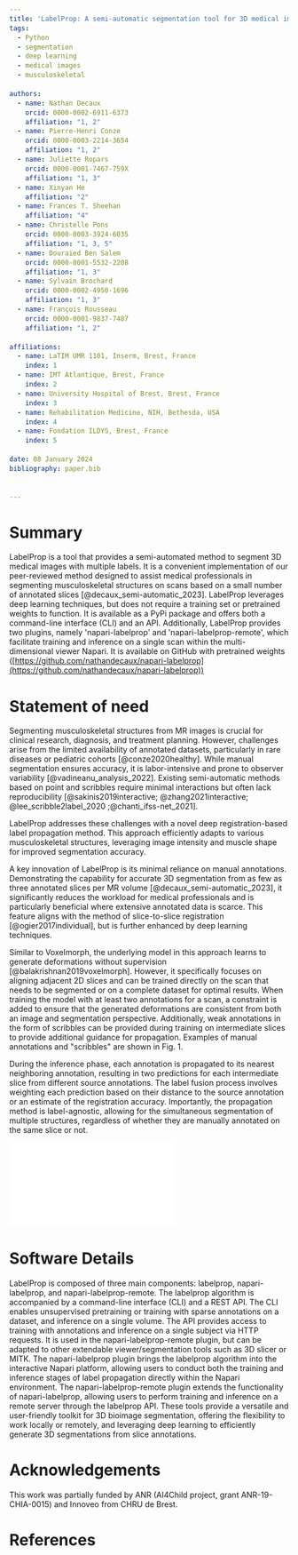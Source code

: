 ```yaml
---
title: 'LabelProp: A semi-automatic segmentation tool for 3D medical images'
tags:
  - Python
  - segmentation
  - deep learning
  - medical images
  - musculoskeletal 

authors:
  - name: Nathan Decaux
    orcid: 0000-0002-6911-6373
    affiliation: "1, 2"
  - name: Pierre-Henri Conze
    orcid: 0000-0003-2214-3654
    affiliation: "1, 2"
  - name: Juliette Ropars
    orcid: 0000-0001-7467-759X
    affiliation: "1, 3"
  - name: Xinyan He
    affiliation: "2"
  - name: Frances T. Sheehan
    affiliation: "4"
  - name: Christelle Pons
    orcid: 0000-0003-3924-6035
    affiliation: "1, 3, 5"
  - name: Douraied Ben Salem
    orcid: 0000-0001-5532-2208
    affiliation: "1, 3"
  - name: Sylvain Brochard
    orcid: 0000-0002-4950-1696
    affiliation: "1, 3"
  - name: François Rousseau
    orcid: 0000-0001-9837-7487
    affiliation: "1, 2"

affiliations:
  - name: LaTIM UMR 1101, Inserm, Brest, France
    index: 1
  - name: IMT Atlantique, Brest, France
    index: 2
  - name: University Hospital of Brest, Brest, France
    index: 3
  - name: Rehabilitation Medicine, NIH, Bethesda, USA
    index: 4
  - name: Fondation ILDYS, Brest, France
    index: 5

date: 08 January 2024
bibliography: paper.bib


---
```


# Summary

LabelProp is a tool that provides a semi-automated method to segment 3D medical images with multiple labels. It is a convenient implementation of our peer-reviewed method designed to assist medical professionals in segmenting musculoskeletal structures on scans based on a small number of annotated slices [@decaux_semi-automatic_2023]. LabelProp leverages deep learning techniques, but does not require a training set or pretrained weights to function. It is available as a PyPi package and offers both a command-line interface (CLI) and an API. Additionally, LabelProp provides two plugins, namely 'napari-labelprop' and 'napari-labelprop-remote', which facilitate training and inference on a single scan within the multi-dimensional viewer Napari. It is available on GitHub with pretrained weights ([https://github.com/nathandecaux/napari-labelprop](https://github.com/nathandecaux/napari-labelprop))

# Statement of need

Segmenting musculoskeletal structures from MR images is crucial for clinical research, diagnosis, and treatment planning. However, challenges arise from the limited availability of annotated datasets, particularly in rare diseases or pediatric cohorts [@conze2020healthy]. While manual segmentation ensures accuracy, it is labor-intensive and prone to observer variability [@vadineanu_analysis_2022]. Existing semi-automatic methods based on point and scribbles require minimal interactions but often lack reproducibility [@sakinis2019interactive; @zhang2021interactive; @lee_scribble2label_2020 ;@chanti_ifss-net_2021].

LabelProp addresses these challenges with a novel deep registration-based label propagation method. This approach efficiently adapts to various musculoskeletal structures, leveraging image intensity and muscle shape for improved segmentation accuracy.

A key innovation of LabelProp is its minimal reliance on manual annotations. Demonstrating the capability for accurate 3D segmentation from as few as three annotated slices per MR volume [@decaux_semi-automatic_2023], it significantly reduces the workload for medical professionals and is particularly beneficial where extensive annotated data is scarce. This feature aligns with the method of slice-to-slice registration [@ogier2017individual], but is further enhanced by deep learning techniques.

Similar to Voxelmorph, the underlying model in this approach learns to generate deformations without supervision [@balakrishnan2019voxelmorph]. However, it specifically focuses on aligning adjacent 2D slices and can be trained directly on the scan that needs to be segmented or on a complete dataset for optimal results. When training the model with at least two annotations for a scan, a constraint is added to ensure that the generated deformations are consistent from both an image and segmentation perspective. Additionally, weak annotations in the form of scribbles can be provided during training on intermediate slices to provide additional guidance for propagation. Examples of manual annotations and "scribbles" are shown in Fig. 1. 

 During the inference phase, each annotation is propagated to its nearest neighboring annotation, resulting in two predictions for each intermediate slice from different source annotations. The label fusion process involves weighting each prediction based on their distance to the source annotation or an estimate of the registration accuracy. Importantly, the propagation method is label-agnostic, allowing for the simultaneous segmentation of multiple structures, regardless of whether they are manually annotated on the same slice or not.
 
 ![Example of propagation from 3 manual annotations of the deltoid muscle in a MRI, in axial plane. Optionnal scribbles (yellow) can be provided, without plane constraints, for further guidance.\label{fig:propagation}](propagation.pdf)



# Software Details

LabelProp is composed of three main components: labelprop, napari-labelprop, and napari-labelprop-remote. The labelprop algorithm is accompanied by a command-line interface (CLI) and a REST API. The CLI enables unsupervised pretraining or training with sparse annotations on a dataset, and inference on a single volume. The API provides access to training with annotations and inference on a single subject via HTTP requests. It is used in the napari-labelprop-remote plugin, but can be adapted to other extendable viewer/segmentation tools such as 3D slicer or MITK. The napari-labelprop plugin brings the labelprop algorithm into the interactive Napari platform, allowing users to conduct both the training and inference stages of label propagation directly within the Napari environment. The napari-labelprop-remote plugin extends the functionality of napari-labelprop, allowing users to perform training and inference on a remote server through the labelprop API. These tools provide a versatile and user-friendly toolkit for 3D bioimage segmentation, offering the flexibility to work locally or remotely, and leveraging deep learning to efficiently generate 3D segmentations from slice annotations.


# Acknowledgements
This work was partially funded by ANR (AI4Child project, grant ANR-19-CHIA-0015) and Innoveo from CHRU de Brest.

# References